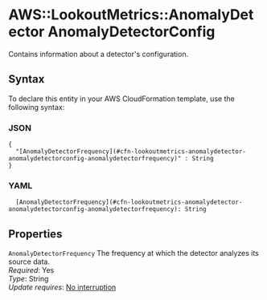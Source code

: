 # AWS::LookoutMetrics::AnomalyDetector AnomalyDetectorConfig<a name="aws-properties-lookoutmetrics-anomalydetector-anomalydetectorconfig"></a>

Contains information about a detector's configuration\.

## Syntax<a name="aws-properties-lookoutmetrics-anomalydetector-anomalydetectorconfig-syntax"></a>

To declare this entity in your AWS CloudFormation template, use the following syntax:

### JSON<a name="aws-properties-lookoutmetrics-anomalydetector-anomalydetectorconfig-syntax.json"></a>

```
{
  "[AnomalyDetectorFrequency](#cfn-lookoutmetrics-anomalydetector-anomalydetectorconfig-anomalydetectorfrequency)" : String
}
```

### YAML<a name="aws-properties-lookoutmetrics-anomalydetector-anomalydetectorconfig-syntax.yaml"></a>

```
  [AnomalyDetectorFrequency](#cfn-lookoutmetrics-anomalydetector-anomalydetectorconfig-anomalydetectorfrequency): String
```

## Properties<a name="aws-properties-lookoutmetrics-anomalydetector-anomalydetectorconfig-properties"></a>

`AnomalyDetectorFrequency` <a name="cfn-lookoutmetrics-anomalydetector-anomalydetectorconfig-anomalydetectorfrequency"></a>
The frequency at which the detector analyzes its source data\.  
_Required_: Yes  
_Type_: String  
_Update requires_: [No interruption](https://docs.aws.amazon.com/AWSCloudFormation/latest/UserGuide/using-cfn-updating-stacks-update-behaviors.html#update-no-interrupt)
